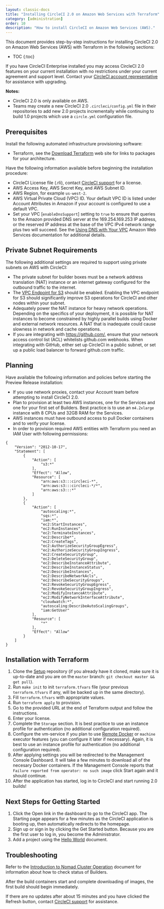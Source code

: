 ```yaml
---
layout: classic-docs
title: "Installing CircleCI 2.0 on Amazon Web Services with Terraform"
category: [administration]
order: 10
description: "How to install CircleCI on Amazon Web Services (AWS)."
---
```


This document provides step-by-step instructions for installing CircleCI 2.0 on Amazon Web Services (AWS) with Terraform in the following sections:

* TOC
{:toc}

If you have CircleCI Enterprise installed you may access CircleCI 2.0 features on your current installation with no restrictions under your current agreement and support level. Contact your [CircleCI account representative](https://support.circleci.com/hc/en-us/requests/new) for assistance with upgrading.

**Notes:**
- CircleCI 2.0 is only available on AWS.
- Teams may create a new CircleCI 2.0 `.circleci/config.yml` file in their repositories to add new 2.0 projects incrementally while continuing to build 1.0 projects which use a `circle.yml` configuration file.

## Prerequisites

Install the following automated infrastructure provisioning software:

* Terraform, see the [Download Terraform](https://www.terraform.io/downloads.html) web site for links to packages for your architecture.

Have the following information available before beginning the installation procedure:

* CircleCI License file (.rli), contact [CircleCI support](https://support.circleci.com/hc/en-us/requests/new) for a license.
* AWS Access Key, AWS Secret Key, and AWS Subnet ID.
* AWS Region, for example `us-west-2`.
* AWS Virtual Private Cloud (VPC) ID. Your default VPC ID is listed under Account Attributes in Amazon if your account is configured to use a default VPC.
* Set your VPC [`enableDnsSupport`] setting to `true` to ensure that queries to the Amazon provided DNS server at the 169.254.169.253 IP address, or the reserved IP address at the base of the VPC IPv4 network range plus two will succeed. See the [Using DNS with Your VPC](https://docs.aws.amazon.com/AmazonVPC/latest/UserGuide/vpc-dns.html#vpc-dns-updating) Amazon Web Services documentation for additional details.

## Private Subnet Requirements

The following additional settings are required to support using private subnets on AWS with CircleCI:

- The private subnet for builder boxes must be a network address translation (NAT) instance or an internet gateway configured for the outbound traffic to the internet.
- The [VPC Endpoint for S3](https://aws.amazon.com/blogs/aws/new-vpc-endpoint-for-amazon-s3/) should be enabled. Enabling the VPC endpoint for S3 should significantly improve S3 operations for CircleCI and other nodes within your subnet.
- Adequately power the NAT instance for heavy network operations.  Depending on the specifics of your deployment, it is possible for NAT instances to become constrained by highly parallel builds using Docker and external network resources.  A NAT that is inadequate could cause slowness in network and cache operations.
- If you are integrating with https://github.com/, ensure that your network access control list (ACL) whitelists github.com webhooks.  When integrating with GitHub, either set up CircleCI in a public subnet, or set up a public load balancer to forward github.com traffic.

<!--- Check whether the ACL needs to be more open so the services/build can download build images -->

## Planning
Have available the following information and policies before starting the Preview Release installation:

* If you use network proxies, contact your Account team before attempting to install CircleCI 2.0.
* Plan to provision at least two AWS instances, one for the Services and one for your first set of Builders. Best practice is to use an `m4.2xlarge` instance with 8 CPUs and 32GB RAM for the Services.
* AWS instances must have outbound access to pull Docker containers and to verify your license.
* In order to provision required AWS entities with Terraform you need an IAM User with following permissions:
```
{
    "Version": "2012-10-17",
    "Statement": [
        {
            "Action": [
                "s3:*"
            ],
            "Effect": "Allow",
            "Resource": [
                "arn:aws:s3:::circleci-*",
                "arn:aws:s3:::circleci-*/*",
                "arn:aws:s3:::*"
            ]
        },
        {
            "Action": [
                "autoscaling:*",
                "sqs:*",
                "iam:*",
                "ec2:StartInstances",
                "ec2:RunInstances",
                "ec2:TerminateInstances",
                "ec2:Describe*",
                "ec2:CreateTags",
                "ec2:AuthorizeSecurityGroupEgress",
                "ec2:AuthorizeSecurityGroupIngress",
                "ec2:CreateSecurityGroup",
                "ec2:DeleteSecurityGroup",
                "ec2:DescribeInstanceAttribute",
                "ec2:DescribeInstanceStatus",
                "ec2:DescribeInstances",
                "ec2:DescribeNetworkAcls",
                "ec2:DescribeSecurityGroups",
                "ec2:RevokeSecurityGroupEgress",
                "ec2:RevokeSecurityGroupIngress",
                "ec2:ModifyInstanceAttribute",
                "ec2:ModifyNetworkInterfaceAttribute",
                "cloudwatch:*",
                "autoscaling:DescribeAutoScalingGroups",
                "iam:GetUser"
            ],
            "Resource": [
                "*"
            ],
            "Effect": "Allow"
        }
    ]
}
```

## Installation with Terraform
1. Clone the [Setup](https://github.com/circleci/enterprise-setup) repository (if you already have it cloned, make sure it is up-to-date and you are on the `master` branch: `git checkout master && get pull`).
2. Run `make init` to init `terraform.tfvars` file (your previous `terraform.tfvars` if any, will be backed up in the same directory).
3. Fill `terraform.tfvars` with appropriate values.
4. Run `terraform apply` to provision.
5. Go to the provided URL at the end of Terraform output and follow the instructions.
6. Enter your license.
7. Complete the `Storage` section. It is best practice to use an instance profile for authentication (no additional configuration required).
8. Configure the vm-service if you plan to use [Remote Docker]({{site.baseurl}}/2.0/building-docker-images/) or `machine` executor features (you can configure it later if necessary). Again, it is best to use an instance profile for authentication (no additional configuration required). 
9. After applying settings you will be redirected to the Management Console Dashboard. It will take a few minutes to download all of the necesary Docker containers. If the Management Console reports that `Failure reported from operator: no such image` click Start again and it should continue.
10. After the application has started, log in to CircleCI and start running 2.0 builds!

## Next Steps for Getting Started

1. Click the Open link in the dashboard to go to the CircleCI app. The Starting page appears for a few minutes as the CircleCI application is booting up, then automatically redirects to the homepage.
2. Sign up or sign in by clicking the Get Started button. Because you are the first user to log in, you become the Administrator.
3. Add a project using the [Hello World]({{site.baseurl}}/2.0/hello-world/) document.

## Troubleshooting

Refer to the [Introduction to Nomad Cluster Operation]({{site.baseurl}}/2.0/nomad/) document for information about how to check status of Builders.

After the build containers start and complete downloading of images, the first build should begin immediately.

If there are no updates after about 15 minutes and you have clicked the Refresh button, contact [CircleCI support](https://support.circleci.com/hc/en-us) for assistance.



